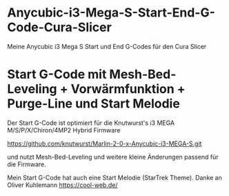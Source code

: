 # Anycubic-i3-Mega-S-Start-End-G-Code-Cura-Slicer
Meine Anycubic i3 Mega S Start und End G-Codes für den Cura Slicer

# Start G-Code mit Mesh-Bed-Leveling + Vorwärmfunktion + Purge-Line und Start Melodie
Der Start G-Code ist optimiert für die Knutwurst's i3 MEGA M/S/P/X/Chiron/4MP2 Hybrid Firmware

https://github.com/knutwurst/Marlin-2-0-x-Anycubic-i3-MEGA-S.git

und nutzt Mesh-Bed-Leveling und weitere kleine Änderungen passend für die Firmware.

Mein Start G-Code hat auch eine Start Melodie (StarTrek Theme). Danke an Oliver Kuhlemann https://cool-web.de/
